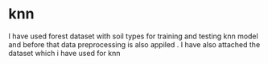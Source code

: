 # knn
I have used forest dataset with soil types for training and testing knn model and before that data preprocessing is also appiled .
I have also attached the dataset which i have used for knn 

